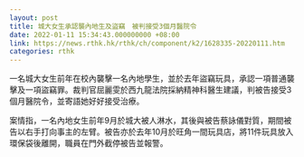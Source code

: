 ```yaml
---
layout: post
title: 城大女生承認襲內地生及盜竊　被判接受3個月醫院令
date: 2022-01-11 15:34:43.000000000 +08:00
link: https://news.rthk.hk/rthk/ch/component/k2/1628335-20220111.htm
categories: rthk
---
```


一名城大女生前年在校內襲擊一名內地學生，並於去年盜竊玩具，承認一項普通襲擊及一項盜竊罪。裁判官屈麗雯於西九龍法院採納精神科醫生建議，判被告接受3個月醫院令，並寄語她好好接受治療。

案情指，一名內地女生前年9月於城大被人淋水，其後與被告蔡詠儀對質，期間被告以右手打向事主的左臂。被告亦於去年10月於旺角一間玩具店，將11件玩具放入環保袋後離開，職員在門外截停被告並報警。
